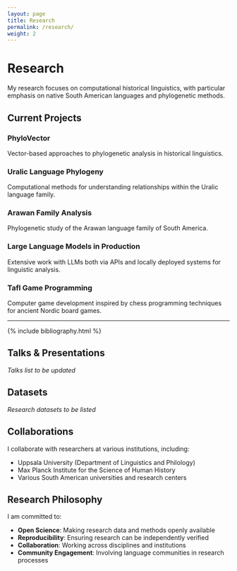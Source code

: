```yaml
---
layout: page
title: Research
permalink: /research/
weight: 2
---
```


# Research

My research focuses on computational historical linguistics, with particular emphasis on native South American languages and phylogenetic methods.

## Current Projects

### PhyloVector
Vector-based approaches to phylogenetic analysis in historical linguistics.

### Uralic Language Phylogeny
Computational methods for understanding relationships within the Uralic language family.

### Arawan Family Analysis
Phylogenetic study of the Arawan language family of South America.

### Large Language Models in Production
Extensive work with LLMs both via APIs and locally deployed systems for linguistic analysis.

### Tafl Game Programming
Computer game development inspired by chess programming techniques for ancient Nordic board games.

<hr class="section-divider" />

{% include bibliography.html %}

## Talks & Presentations

*Talks list to be updated*

## Datasets

*Research datasets to be listed*

## Collaborations

I collaborate with researchers at various institutions, including:
- Uppsala University (Department of Linguistics and Philology)
- Max Planck Institute for the Science of Human History
- Various South American universities and research centers

## Research Philosophy

I am committed to:
- **Open Science**: Making research data and methods openly available
- **Reproducibility**: Ensuring research can be independently verified
- **Collaboration**: Working across disciplines and institutions
- **Community Engagement**: Involving language communities in research processes